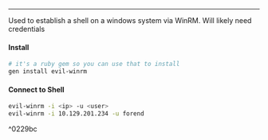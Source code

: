 -- -
Used to establish a shell on a windows system via WinRM. Will likely need credentials
#### Install
```bash
# it's a ruby gem so you can use that to install
gen install evil-winrm
```
#### Connect to Shell
```bash
evil-winrm -i <ip> -u <user>
evil-winrm -i 10.129.201.234 -u forend
```

^0229bc
